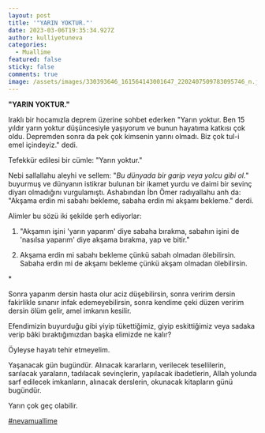 ```yaml
---
layout: post
title: '"YARIN YOKTUR."'
date: 2023-03-06T19:35:34.927Z
author: kulliyetuneva
categories:
  - Muallime
featured: false
sticky: false
comments: true
image: /assets/images/330393646_161564143001647_2202407509783095746_n.jpg
---
```

**"YARIN YOKTUR."**

Iraklı bir hocamızla deprem üzerine sohbet ederken "Yarın yoktur. Ben 15 yıldır yarın yoktur düşüncesiyle yaşıyorum ve bunun hayatıma katkısı çok oldu. Depremden sonra da pek çok kimsenin yarını olmadı. Biz çok tul-i emel içindeyiz." dedi.

Tefekkür edilesi bir cümle: "Yarın yoktur."

Nebi [](<>)sallallahu aleyhi ve sellem: "*Bu dünyada bir garip veya yolcu gibi ol.*" buyurmuş ve dünyanın istikrar bulunan bir ikamet yurdu ve daimi bir sevinç diyarı olmadığını vurgulamıştı. Ashabından İbn Ömer radıyallahu anh da: "Akşama erdin mi sabahı bekleme, sabaha erdin mi akşamı bekleme." derdi.

Alimler bu sözü iki şekilde şerh ediyorlar:

1. "Akşamın işini 'yarın yaparım' diye sabaha bırakma, sabahın işini de 'nasılsa yaparım' diye akşama bırakma, yap ve bitir."

2. Akşama erdin mi sabahı bekleme çünkü sabah olmadan ölebilirsin. Sabaha erdin mi de akşamı bekleme çünkü akşam olmadan ölebilirsin.

\*

Sonra yaparım dersin hasta olur aciz düşebilirsin, sonra veririm dersin fakirlikle sınanır infak edemeyebilirsin, sonra kendime çeki düzen veririm dersin ölüm gelir, amel imkanın kesilir.

Efendimizin buyurduğu gibi yiyip tükettiğimiz, giyip eskittiğimiz veya sadaka verip bâki bıraktığımızdan başka elimizde ne kalır?

Öyleyse hayatı tehir etmeyelim.

Yaşanacak gün bugündür. Alınacak kararların, verilecek tesellilerin, sarılacak yaraların, tadılacak sevinçlerin, yapılacak ibadetlerin, Allah yolunda sarf edilecek imkanların, alınacak derslerin, okunacak kitapların günü bugündür.

Yarın çok geç olabilir.

[\#nevamuallime](https://www.facebook.com/hashtag/nevamuallime?__eep__=6&__cft__[0]=AZXYi5kHmfED-D7BUWZ4-QnnkZKx9uNVuYu0JBMmgPmtyezfkBPEnjAfn9NOwd0BwvBwQgvOQJYcwQ0gAlag1ZnUcsl7Eee43mbtPhVm0_KOovbnxKuHYIUabAqNRxa2BEB5pJ1Ssmuey-eG9Tl8wbSnowM7AjkI2hu68DSWMdwTqg&__tn__=*NK-R)